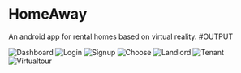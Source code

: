 # HomeAway
An android app for rental homes based on virtual reality.
#OUTPUT

![Dashboard](https://github.com/Arisha05/HomeAway/assets/65036471/cadfa8b2-241f-4ae2-8509-f972d3d509a4)
![Login](https://github.com/Arisha05/HomeAway/assets/65036471/376f8518-eb78-41d5-9061-c4e1525a0eed)
![Signup](https://github.com/Arisha05/HomeAway/assets/65036471/61faa2fa-589c-4b85-a6d3-934f72bc065d)
![Choose](https://github.com/Arisha05/HomeAway/assets/65036471/c7b409b5-bf55-4bad-bca9-1ae326023c6b)
![Landlord](https://github.com/Arisha05/HomeAway/assets/65036471/8f0b62cc-815f-41c7-a91e-c2fc13089bfa)
![Tenant](https://github.com/Arisha05/HomeAway/assets/65036471/62874a60-bb51-41c7-b221-ce347f5a4451)
![Virtualtour](https://github.com/Arisha05/HomeAway/assets/65036471/565be519-0304-4821-8e11-502e018fe395)
